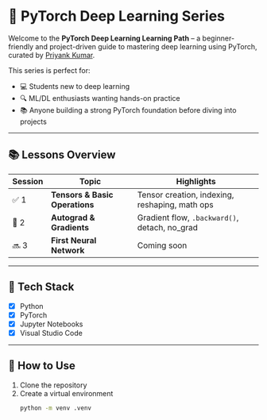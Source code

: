 # 🧠 PyTorch Deep Learning Series

Welcome to the **PyTorch Deep Learning Learning Path** – a beginner-friendly and project-driven guide to mastering deep learning using PyTorch, curated by [Priyank Kumar](https://priyanshuportfolio-umber.vercel.app).

This series is perfect for:
- 💻 Students new to deep learning
- 🔍 ML/DL enthusiasts wanting hands-on practice
- 📚 Anyone building a strong PyTorch foundation before diving into projects

---

## 📚 Lessons Overview

| Session | Topic                          | Highlights |
|---------|--------------------------------|-----------|
| ✅ 1     | **Tensors & Basic Operations** | Tensor creation, indexing, reshaping, math ops |
| 🔄 2     | **Autograd & Gradients**       | Gradient flow, `.backward()`, detach, no_grad |
| 🔜 3     | **First Neural Network**       | Coming soon |

---

## 🔧 Tech Stack
- [x] Python
- [x] PyTorch
- [x] Jupyter Notebooks
- [x] Visual Studio Code

---

## 🚀 How to Use
1. Clone the repository
2. Create a virtual environment  
   ```bash
   python -m venv .venv

